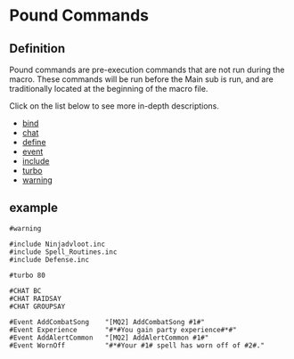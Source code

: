 # Pound Commands

## Definition

Pound commands are pre-execution commands that are not run during the macro. These commands will be run before the Main sub is run, and are traditionally located at the beginning of the macro file.

Click on the list below to see more in-depth descriptions.

* [bind](macro-bind.md)
* [chat](../chat.md)
* [define](../define.md)
* [event](../event.md)
* [include](../include.md)
* [turbo](turbo.md)
* [warning](../warning.md)

## example

```text
#warning

#include Ninjadvloot.inc
#include Spell_Routines.inc
#include Defense.inc

#turbo 80

#CHAT BC
#CHAT RAIDSAY
#CHAT GROUPSAY

#Event AddCombatSong    "[MQ2] AddCombatSong #1#"
#Event Experience       "#*#You gain party experience#*#"
#Event AddAlertCommon   "[MQ2] AddAlertCommon #1#"
#Event WornOff          "#*#Your #1# spell has worn off of #2#."
```

